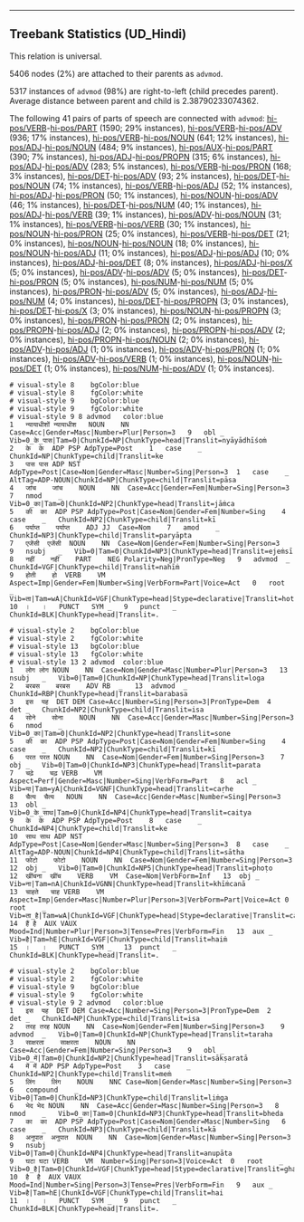 

--------------------------------------------------------------------------------

## Treebank Statistics (UD_Hindi)

This relation is universal.

5406 nodes (2%) are attached to their parents as `advmod`.

5317 instances of `advmod` (98%) are right-to-left (child precedes parent).
Average distance between parent and child is 2.38790233074362.

The following 41 pairs of parts of speech are connected with `advmod`: [hi-pos/VERB]()-[hi-pos/PART]() (1590; 29% instances), [hi-pos/VERB]()-[hi-pos/ADV]() (936; 17% instances), [hi-pos/VERB]()-[hi-pos/NOUN]() (641; 12% instances), [hi-pos/ADJ]()-[hi-pos/NOUN]() (484; 9% instances), [hi-pos/AUX]()-[hi-pos/PART]() (390; 7% instances), [hi-pos/ADJ]()-[hi-pos/PROPN]() (315; 6% instances), [hi-pos/ADJ]()-[hi-pos/ADV]() (283; 5% instances), [hi-pos/VERB]()-[hi-pos/PRON]() (168; 3% instances), [hi-pos/DET]()-[hi-pos/ADV]() (93; 2% instances), [hi-pos/DET]()-[hi-pos/NOUN]() (74; 1% instances), [hi-pos/VERB]()-[hi-pos/ADJ]() (52; 1% instances), [hi-pos/ADJ]()-[hi-pos/PRON]() (50; 1% instances), [hi-pos/NOUN]()-[hi-pos/ADV]() (46; 1% instances), [hi-pos/DET]()-[hi-pos/NUM]() (40; 1% instances), [hi-pos/ADJ]()-[hi-pos/VERB]() (39; 1% instances), [hi-pos/ADV]()-[hi-pos/NOUN]() (31; 1% instances), [hi-pos/VERB]()-[hi-pos/VERB]() (30; 1% instances), [hi-pos/NOUN]()-[hi-pos/PRON]() (25; 0% instances), [hi-pos/VERB]()-[hi-pos/DET]() (21; 0% instances), [hi-pos/NOUN]()-[hi-pos/NOUN]() (18; 0% instances), [hi-pos/NOUN]()-[hi-pos/ADJ]() (11; 0% instances), [hi-pos/ADJ]()-[hi-pos/ADJ]() (10; 0% instances), [hi-pos/ADJ]()-[hi-pos/DET]() (8; 0% instances), [hi-pos/ADJ]()-[hi-pos/X]() (5; 0% instances), [hi-pos/ADV]()-[hi-pos/ADV]() (5; 0% instances), [hi-pos/DET]()-[hi-pos/PRON]() (5; 0% instances), [hi-pos/NUM]()-[hi-pos/NUM]() (5; 0% instances), [hi-pos/PRON]()-[hi-pos/ADV]() (5; 0% instances), [hi-pos/ADJ]()-[hi-pos/NUM]() (4; 0% instances), [hi-pos/DET]()-[hi-pos/PROPN]() (3; 0% instances), [hi-pos/DET]()-[hi-pos/X]() (3; 0% instances), [hi-pos/NOUN]()-[hi-pos/PROPN]() (3; 0% instances), [hi-pos/PRON]()-[hi-pos/PRON]() (2; 0% instances), [hi-pos/PROPN]()-[hi-pos/ADJ]() (2; 0% instances), [hi-pos/PROPN]()-[hi-pos/ADV]() (2; 0% instances), [hi-pos/PROPN]()-[hi-pos/NOUN]() (2; 0% instances), [hi-pos/ADV]()-[hi-pos/ADJ]() (1; 0% instances), [hi-pos/ADV]()-[hi-pos/PRON]() (1; 0% instances), [hi-pos/ADV]()-[hi-pos/VERB]() (1; 0% instances), [hi-pos/NOUN]()-[hi-pos/DET]() (1; 0% instances), [hi-pos/NUM]()-[hi-pos/ADV]() (1; 0% instances).


~~~ conllu
# visual-style 8	bgColor:blue
# visual-style 8	fgColor:white
# visual-style 9	bgColor:blue
# visual-style 9	fgColor:white
# visual-style 9 8 advmod	color:blue
1	न्यायाधीशों	न्यायाधीश	NOUN	NN	Case=Acc|Gender=Masc|Number=Plur|Person=3	9	obl	_	Vib=0_के_पास|Tam=0|ChunkId=NP|ChunkType=head|Translit=nyāyādhīśoṁ
2	के	के	ADP	PSP	AdpType=Post	1	case	_	ChunkId=NP|ChunkType=child|Translit=ke
3	पास	पास	ADP	NST	AdpType=Post|Case=Nom|Gender=Masc|Number=Sing|Person=3	1	case	_	AltTag=ADP-NOUN|ChunkId=NP|ChunkType=child|Translit=pāsa
4	जांच	जांच	NOUN	NN	Case=Acc|Gender=Fem|Number=Sing|Person=3	7	nmod	_	Vib=0_का|Tam=0|ChunkId=NP2|ChunkType=head|Translit=jāṁca
5	की	का	ADP	PSP	AdpType=Post|Case=Nom|Gender=Fem|Number=Sing	4	case	_	ChunkId=NP2|ChunkType=child|Translit=kī
6	पर्याप्त	पर्याप्त	ADJ	JJ	Case=Nom	7	amod	_	ChunkId=NP3|ChunkType=child|Translit=paryāpta
7	एजेंसी	एजेंसी	NOUN	NN	Case=Nom|Gender=Fem|Number=Sing|Person=3	9	nsubj	_	Vib=0|Tam=0|ChunkId=NP3|ChunkType=head|Translit=ejeṁsī
8	नहीं	नहीं	PART	NEG	Polarity=Neg|PronType=Neg	9	advmod	_	ChunkId=VGF|ChunkType=child|Translit=nahīṁ
9	होती	हो	VERB	VM	Aspect=Imp|Gender=Fem|Number=Sing|VerbForm=Part|Voice=Act	0	root	_	Vib=ता|Tam=wA|ChunkId=VGF|ChunkType=head|Stype=declarative|Translit=hotī
10	।	।	PUNCT	SYM	_	9	punct	_	ChunkId=BLK|ChunkType=head|Translit=.

~~~


~~~ conllu
# visual-style 2	bgColor:blue
# visual-style 2	fgColor:white
# visual-style 13	bgColor:blue
# visual-style 13	fgColor:white
# visual-style 13 2 advmod	color:blue
1	लोग	लोग	NOUN	NN	Case=Nom|Gender=Masc|Number=Plur|Person=3	13	nsubj	_	Vib=0|Tam=0|ChunkId=NP|ChunkType=head|Translit=loga
2	बरबस	बरबस	ADV	RB	_	13	advmod	_	ChunkId=RBP|ChunkType=head|Translit=barabasa
3	इस	यह	DET	DEM	Case=Acc|Number=Sing|Person=3|PronType=Dem	4	det	_	ChunkId=NP2|ChunkType=child|Translit=isa
4	सोने	सोना	NOUN	NN	Case=Acc|Gender=Masc|Number=Sing|Person=3	6	nmod	_	Vib=0_का|Tam=0|ChunkId=NP2|ChunkType=head|Translit=sone
5	की	का	ADP	PSP	AdpType=Post|Case=Nom|Gender=Fem|Number=Sing	4	case	_	ChunkId=NP2|ChunkType=child|Translit=kī
6	परत	परत	NOUN	NN	Case=Nom|Gender=Fem|Number=Sing|Person=3	7	obj	_	Vib=0|Tam=0|ChunkId=NP3|ChunkType=head|Translit=parata
7	चढ़े	चढ़	VERB	VM	Aspect=Perf|Gender=Masc|Number=Sing|VerbForm=Part	8	acl	_	Vib=या|Tam=yA|ChunkId=VGNF|ChunkType=head|Translit=caṛhe
8	चैत्‍य	चैत्य	NOUN	NN	Case=Acc|Gender=Masc|Number=Sing|Person=3	13	obl	_	Vib=0_के_साथ|Tam=0|ChunkId=NP4|ChunkType=head|Translit=caitya
9	के	के	ADP	PSP	AdpType=Post	8	case	_	ChunkId=NP4|ChunkType=child|Translit=ke
10	साथ	साथ	ADP	NST	AdpType=Post|Case=Nom|Gender=Masc|Number=Sing|Person=3	8	case	_	AltTag=ADP-NOUN|ChunkId=NP4|ChunkType=child|Translit=sātha
11	फोटो	फोटो	NOUN	NN	Case=Nom|Gender=Fem|Number=Sing|Person=3	12	obj	_	Vib=0|Tam=0|ChunkId=NP5|ChunkType=head|Translit=phoṭo
12	खींचना	खींच	VERB	VM	Case=Nom|VerbForm=Inf	13	obj	_	Vib=ना|Tam=nA|ChunkId=VGNN|ChunkType=head|Translit=khīṁcanā
13	चाहते	चाह	VERB	VM	Aspect=Imp|Gender=Masc|Number=Plur|Person=3|VerbForm=Part|Voice=Act	0	root	_	Vib=ता_है|Tam=wA|ChunkId=VGF|ChunkType=head|Stype=declarative|Translit=cāhate
14	हैं	है	AUX	VAUX	Mood=Ind|Number=Plur|Person=3|Tense=Pres|VerbForm=Fin	13	aux	_	Vib=है|Tam=hE|ChunkId=VGF|ChunkType=child|Translit=haiṁ
15	।	।	PUNCT	SYM	_	13	punct	_	ChunkId=BLK|ChunkType=head|Translit=.

~~~


~~~ conllu
# visual-style 2	bgColor:blue
# visual-style 2	fgColor:white
# visual-style 9	bgColor:blue
# visual-style 9	fgColor:white
# visual-style 9 2 advmod	color:blue
1	इस	यह	DET	DEM	Case=Acc|Number=Sing|Person=3|PronType=Dem	2	det	_	ChunkId=NP|ChunkType=child|Translit=isa
2	तरह	तरह	NOUN	NN	Case=Nom|Gender=Fem|Number=Sing|Person=3	9	advmod	_	Vib=0|Tam=0|ChunkId=NP|ChunkType=head|Translit=taraha
3	साक्षरता	साक्षरता	NOUN	NN	Case=Acc|Gender=Fem|Number=Sing|Person=3	9	obl	_	Vib=0_में|Tam=0|ChunkId=NP2|ChunkType=head|Translit=sākṣaratā
4	में	में	ADP	PSP	AdpType=Post	3	case	_	ChunkId=NP2|ChunkType=child|Translit=meṁ
5	लिंग	लिंग	NOUN	NNC	Case=Nom|Gender=Masc|Number=Sing|Person=3	6	compound	_	Vib=0|Tam=0|ChunkId=NP3|ChunkType=child|Translit=liṁga
6	भेद	भेद	NOUN	NN	Case=Acc|Gender=Masc|Number=Sing|Person=3	8	nmod	_	Vib=0_का|Tam=0|ChunkId=NP3|ChunkType=head|Translit=bheda
7	का	का	ADP	PSP	AdpType=Post|Case=Nom|Gender=Masc|Number=Sing	6	case	_	ChunkId=NP3|ChunkType=child|Translit=kā
8	अनुपात	अनुपात	NOUN	NN	Case=Nom|Gender=Masc|Number=Sing|Person=3	9	nsubj	_	Vib=0|Tam=0|ChunkId=NP4|ChunkType=head|Translit=anupāta
9	घटा	घटा	VERB	VM	Number=Sing|Person=3|Voice=Act	0	root	_	Vib=0_है|Tam=0|ChunkId=VGF|ChunkType=head|Stype=declarative|Translit=ghaṭā
10	है	है	AUX	VAUX	Mood=Ind|Number=Sing|Person=3|Tense=Pres|VerbForm=Fin	9	aux	_	Vib=है|Tam=hE|ChunkId=VGF|ChunkType=child|Translit=hai
11	।	।	PUNCT	SYM	_	9	punct	_	ChunkId=BLK|ChunkType=head|Translit=.

~~~


